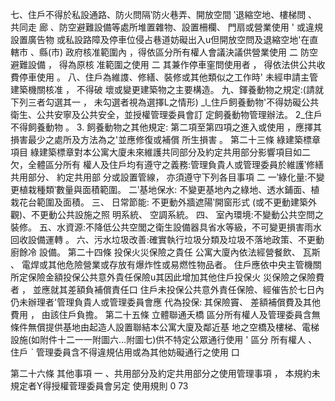七、住戶不得於私設通路、防火問隔‵防火巷弄、開放空間 ‵退縮空地、樓梯問 、共同走
廊 、防空避難設備等處所堆置雜物、設置柵欄、 門扇或營業使用 ' 或違規設置廣告物
或私設路障及停車位侵占巷道妨礙出入u但開放空問及退縮空地'在直轄市 、縣(巿)
政府核准範圍內 ，得依區分所有權人會議決議供營業使用 二 防空避難設備 ， 得為原核
准範圍之使用 二 其兼作停車窐問使用者 ， 得依法供公共收費停車使用 。
八、住戶為維謢、修繕、裝修或其他類似之工作時' 未經申請主管建築機關核准 ， 不得破
壞或變更建築物之主要構造。
九、鍕養動物之規定:(請就下列三者勾選其一 ， 未勾選者視為選擇L之情形)
_l_住戶飼養動物'不得妨礙公共衛生、公共安寧及公共安全，並授權管理委員會訂
定飼養動物管理辦法。
2_住戶不得飼養動物 。
3. 飼養動物之其他規定:
第二項至第四項之進入或使用 ，應擇其損害最少之處所及方法為之'並應修復或補償
所生損害 。
第二十三條 綠建築標章項目
綠建築標章對本公寓大廈未來維護共同部分及約定共用部分影響項目如二欠，全體區分所有
權人及住戶均有遵守之義務:管理負貴人或管理委員於維護‵修繕共用部分、 約定共用部
分或設置管線， 亦須遵守下列各目事項 二
一‵綠化量:不變更植栽種類‵數量與面積範圍。
二‵基地保水: 不變更基地內之綠地、透水鋪面、植栽花台範圍及面積。
三、 日常節能: 不更動外牆遮陽‵開窗形式 (或不更動建築外觀)、不更動公共設施之照
明系統、 空調系統。
四、 室內環境:不變動公共空問之裝修。
五、水資源:不降低公共空閭之衛生設備器具省水等級，不可變更損害雨水回收設備運轉 。
六、污水垃圾改善:確實執行垃圾分類及垃圾不落地政策、不更動廚餘冷 設備。
第二十四條 投保火災保險之貴任
公寓大廈內依法經營餐飲、 瓦斯 、 電焊或其他危險營業或存放有爆炸性或易燃性物品者。
住戶應依中央主管機關所定保險金額投保公共意外貴任保險u其因此增加其他住戶投保火
災保險之保險費者 ， 並應就其差額負補償責任口
住戶未投保公共意外責任保險、經催告於七日內仍未辦理者'管理負貴人或管理委員會應
代為投保: 其保險竇、 差額補償費及其他費用 ， 由該住戶負擔。
第二十五條 立體聯通夭橋
區分所有權人及管理委員含無條件無償提供基地由起造人設置聯結本公寓大廈及鄰近基
地之空橋及樓梯、電梯設施(如附件十二一一附圖六…附圖七)供不特定公眾通行使用 ' 區分
所有權人 、 住戶 ˋ 管理委員含不得違規佔用或為其他妨礙通行之使用 口

 

 

 

 

 

 

第二十六條 其他事項
一 、共用部分及約定共用部分之使用管理事項 ， 本規約未規定者Y得授權菅理委員會另定
使用規則 0
73

